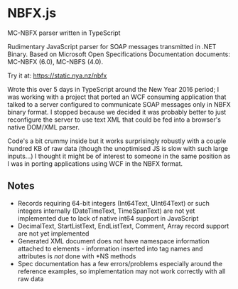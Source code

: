 # NBFX.js
MC-NBFX parser written in TypeScript

Rudimentary JavaScript parser for SOAP messages transmitted in .NET Binary. Based on Microsoft Open Specifications Documentation documents: MC-NBFX (6.0), MC-NBFS (4.0).

Try it at: https://static.nya.nz/nbfx

Wrote this over 5 days in TypeScript around the New Year 2016 period; I was working with a project that ported an WCF consuming application that talked to a server configured to communicate SOAP messages only in NBFX binary format. I stopped because we decided it was probably better to just reconfigure the server to use text XML that could be fed into a browser's native DOM/XML parser.

Code's a bit crummy inside but it works surprisingly robustly with a couple hundred KB of raw data (though the unoptimised JS is slow with such large inputs...) I thought it might be of interest to someone in the same position as I was in porting applications using WCF in the NBFX format.

## Notes
* Records requiring 64-bit integers (Int64Text, UInt64Text) or such integers internally (DateTimeText, TimeSpanText) are not yet implemented due to lack of native int64 support in JavaScript
* DecimalText, StartListText, EndListText, Comment, Array record support are not yet implemented
* Generated XML document does not have namespace information attached to elements - information inserted into tag names and attributes is *not* done with *NS methods
* Spec documentation has a few errors/problems especially around the reference examples, so implementation may not work correctly with all raw data
